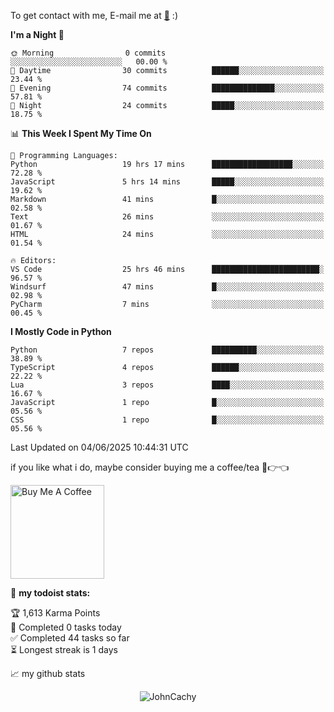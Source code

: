 To get contact with me, E-mail me at [📧](mailto:johncachy@amiverse.uk) :)


<!--START_SECTION:waka-->
**I'm a Night 🦉** 

```text
🌞 Morning                0 commits           ░░░░░░░░░░░░░░░░░░░░░░░░░   00.00 % 
🌆 Daytime                30 commits          ██████░░░░░░░░░░░░░░░░░░░   23.44 % 
🌃 Evening                74 commits          ██████████████░░░░░░░░░░░   57.81 % 
🌙 Night                  24 commits          █████░░░░░░░░░░░░░░░░░░░░   18.75 % 
```


📊 **This Week I Spent My Time On** 

```text
💬 Programming Languages: 
Python                   19 hrs 17 mins      ██████████████████░░░░░░░   72.28 % 
JavaScript               5 hrs 14 mins       █████░░░░░░░░░░░░░░░░░░░░   19.62 % 
Markdown                 41 mins             █░░░░░░░░░░░░░░░░░░░░░░░░   02.58 % 
Text                     26 mins             ░░░░░░░░░░░░░░░░░░░░░░░░░   01.67 % 
HTML                     24 mins             ░░░░░░░░░░░░░░░░░░░░░░░░░   01.54 % 

🔥 Editors: 
VS Code                  25 hrs 46 mins      ████████████████████████░   96.57 % 
Windsurf                 47 mins             █░░░░░░░░░░░░░░░░░░░░░░░░   02.98 % 
PyCharm                  7 mins              ░░░░░░░░░░░░░░░░░░░░░░░░░   00.45 % 
```

**I Mostly Code in Python** 

```text
Python                   7 repos             ██████████░░░░░░░░░░░░░░░   38.89 % 
TypeScript               4 repos             ██████░░░░░░░░░░░░░░░░░░░   22.22 % 
Lua                      3 repos             ████░░░░░░░░░░░░░░░░░░░░░   16.67 % 
JavaScript               1 repo              █░░░░░░░░░░░░░░░░░░░░░░░░   05.56 % 
CSS                      1 repo              █░░░░░░░░░░░░░░░░░░░░░░░░   05.56 % 
```




 Last Updated on 04/06/2025 10:44:31 UTC
<!--END_SECTION:waka-->

if you like what i do, maybe consider buying me a coffee/tea 🥺👉👈

<a href="https://buymeacoffee.com/johncachy" target="_blank"><img src="https://cdn.buymeacoffee.com/buttons/v2/default-red.png" alt="Buy Me A Coffee" width="150" ></a>

🚧 **my todoist stats:**

<!-- TODO-IST:START -->
🏆  1,613 Karma Points           
🌸  Completed 0 tasks today           
✅  Completed 44 tasks so far           
⏳  Longest streak is 1 days
<!-- TODO-IST:END -->

📈 my github stats

<p align="center"> <img src="https://github-readme-stats.vercel.app/api?username=chinshunyu&show_icons=true&theme=gotham" alt="JohnCachy" />




